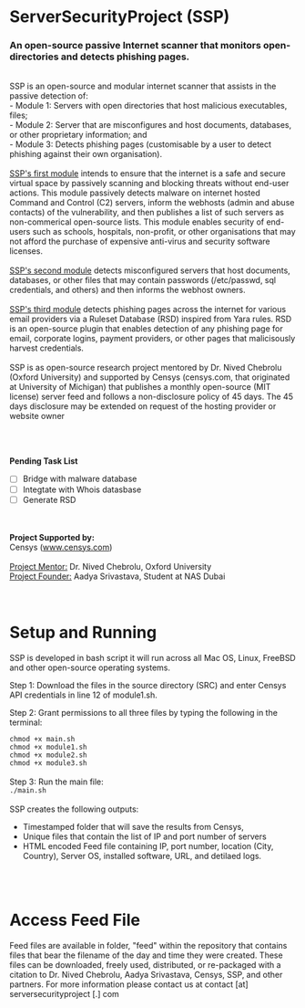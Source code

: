 # **ServerSecurityProject (SSP)** 
### An open-source passive Internet scanner that monitors open-directories and detects phishing pages.
<br>
SSP is an open-source and modular internet scanner that assists in the passive detection of:<br>
- Module 1: Servers with open directories that host malicious executables, files;<br>
- Module 2: Server that are misconfigures and host documents, databases, or other proprietary information; and<br>
- Module 3: Detects phishing pages (customisable by a user to detect phishing against their own organisation).   
<br><br>
<ins>SSP's first module</ins> intends to ensure that the internet is a safe and secure virtual space by passively scanning and blocking threats without end-user actions. This module passively detects malware on internet hosted Command and Control (C2) servers, inform the webhosts (admin and abuse contacts) of the vulnerability, and then publishes a list of such servers as non-commerical open-source lists. This module enables security of end-users such as schools, hospitals, non-profit, or other organisations that may not afford the purchase of expensive anti-virus and security software licenses. 
<br><br>
<ins>SSP's second module</ins> detects misconfigured servers that host documents, databases, or other files that may contain passwords (/etc/passwd, sql credentials, and others) and then informs the webhost owners. 
<br><br>
<ins>SSP's third module</ins> detects phishing pages across the internet for various email providers via a Ruleset Database (RSD) inspired from Yara rules. RSD is an open-source plugin that enables detection of any phishing page for email, corporate logins, payment providers, or other pages that malicisously harvest credentials. 
<br><br>
SSP is as open-source research project mentored by Dr. Nived Chebrolu (Oxford University) and supported by Censys (censys.com, that originated at University of Michigan) that publishes a monthly open-source (MIT license) server feed and follows a non-disclosure policy of 45 days. The 45 days disclosure may be extended on request of the hosting provider or website owner

<br><br>


**Pending Task List**
- [ ] Bridge with malware database
- [ ] Integtate with Whois datasbase
- [ ] Generate RSD

<br><br>
**Project Supported by:**<br>
Censys (www.censys.com)
<br><br>
<ins>Project Mentor:</ins>  Dr. Nived Chebrolu, Oxford University<br>
<ins>Project Founder:</ins> Aadya Srivastava, Student at NAS Dubai<br>
<br><br>
# Setup and Running
SSP is developed in bash script it will run across all Mac OS, Linux, FreeBSD and other open-source operating systems.  

Step 1: Download the files in the source directory (SRC) and enter Censys API credentials in line 12 of module1.sh.

Step 2: Grant permissions to all three files by typing the following in the terminal:

`chmod +x main.sh`<br>
`chmod +x module1.sh`<br>
`chmod +x module2.sh`<br>
`chmod +x module3.sh`<br>
<br>
Step 3: Run the main file:<br>
`./main.sh`
<br><br>
SSP creates the following outputs:
- Timestamped folder that will save the results from Censys,
- Unique files that contain the list of IP and port number of servers
- HTML encoded Feed file containing IP, port number, location (City, Country), Server OS, installed software, URL, and detilaed logs.

<br><br>
# Access Feed File

Feed files are available in folder, "feed" within the repository that contains files that bear the filename of the day and time they were created. These files can be downloaded, freely used, distributed, or re-packaged with a citation to Dr. Nived Chebrolu, Aadya Srivastava, Censys, SSP, and other partners. For more information please contact us at contact [at] serversecurityproject [.] com
